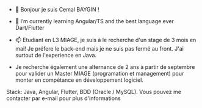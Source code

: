 - 👋 Bonjour je suis Cemal BAYGIN !

- 🌱 I’m currently learning Angular/TS and the best language ever Dart/Flutter

- 📫 Etudiant en L3 MIAGE, je suis à le recherche d'un stage de 3 mois en mai! Je préfere le back-end mais je ne suis pas fermé au front. J'ai surtout de l'experience en Java.
- Je recherche également une alternance de 2 ans à partir de septembre pour valider un Master MIAGE (programation et management) pour monter en compétance en développement logiciel.

Stack: Java, Angular, Flutter, BDD (Oracle / MySQL).
Vous pouvez me contacter par e-mail pour plus d'informations
